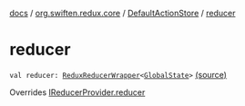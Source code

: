 [docs](../../index.md) / [org.swiften.redux.core](../index.md) / [DefaultActionStore](index.md) / [reducer](./reducer.md)

# reducer

`val reducer: `[`ReduxReducerWrapper`](../-redux-reducer-wrapper/index.md)`<`[`GlobalState`](index.md#GlobalState)`>` [(source)](https://github.com/protoman92/KotlinRedux/tree/master/common/common-core/src/main/kotlin/org/swiften/redux/core/DefaultActionStore.kt#L12)

Overrides [IReducerProvider.reducer](../-i-reducer-provider/reducer.md)


